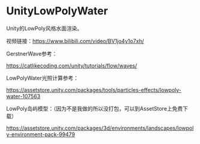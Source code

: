 # UnityLowPolyWater
Unity的LowPoly风格水面渲染。

视频链接：https://www.bilibili.com/video/BV1jo4y1o7xh/

GerstnerWave参考：

https://catlikecoding.com/unity/tutorials/flow/waves/

LowPolyWater光照计算参考：

https://assetstore.unity.com/packages/tools/particles-effects/lowpoly-water-107563

LowPoly岛屿模型：（因为不是我做的所以没打包，可以到AssetStore上免费下载）

https://assetstore.unity.com/packages/3d/environments/landscapes/lowpoly-environment-pack-99479

